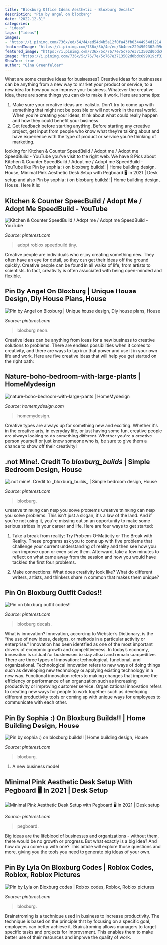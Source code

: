 ```yaml
---
title: "Bloxburg Office Ideas Aesthetic - Bloxburg Decals"
description: "Pin by angel on bloxburg"
date: "2022-12-31"
categories:
- "ideas"
tags: ["ideas"]
images:
- "https://i.pinimg.com/736x/ed/54/d4/ed54d4b5a12f0fa43fb63444954d1214.jpg"
featuredImage: "https://i.pinimg.com/736x/3b/4e/ec/3b4eec2294902362d99ec40f6e665604.jpg"
featured_image: "https://i.pinimg.com/736x/5c/76/7e/5c767e3713502d0bdc699019cf328d3c.jpg"
image: "https://i.pinimg.com/736x/5c/76/7e/5c767e3713502d0bdc699019cf328d3c.jpg"
ShowToc: true
author: "Gina Greenfelder"
---
```



What are some creative ideas for businesses?
Creative ideas for businesses can be anything from a new way to market your product or service, to a new idea for how you can improve your business. Whatever the creative idea, there are some things you can do to make it work. Here are some tips: 
1. Make sure your creative ideas are realistic. Don’t try to come up with something that might not be possible or will not work in the real world. When you’re creating your ideas, think about what could really happen and how they could benefit your business. 
2. Get feedback before starting anything. Before starting any creative project, get input from people who know what they’re talking about and have experience with the type of product or service you’re thinking of marketing.

	

		
looking for Kitchen &amp; Counter SpeedBuild / Adopt me / Adopt me SpeedBuild - YouTube you've visit to the right web. We have 8 Pics about Kitchen &amp; Counter SpeedBuild / Adopt me / Adopt me SpeedBuild - YouTube like Pin by sophia :) on bloxburg builds!! | Home building design, House, Minimal Pink Aesthetic Desk Setup with Pegboard 🖥 in 2021 | Desk setup and also Pin by sophia :) on bloxburg builds!! | Home building design, House. Here it is:
		
    
## Kitchen &amp; Counter SpeedBuild / Adopt Me / Adopt Me SpeedBuild - YouTube

<img loading=lazy src="https://i.pinimg.com/736x/5c/76/7e/5c767e3713502d0bdc699019cf328d3c.jpg" onerror="this.onerror=null;this.src='https://tse2.mm.bing.net/th?id=OIP.PUPr56P4fWelKiZiOJ_CnQHaFj&amp;pid=15.1';" alt="Kitchen &amp; Counter SpeedBuild / Adopt me / Adopt me SpeedBuild - YouTube">

_Source: pinterest.com_

>adopt roblox speedbuild tiny. 

	

Creative people are individuals who enjoy creating something new. They often have an eye for detail, so they can get their ideas off the ground quickly. Creative people can be found in all walks of life, from artists to scientists. In fact, creativity is often associated with being open-minded and flexible.

    
## Pin By Angel On Bloxburg | Unique House Design, Diy House Plans, House

<img loading=lazy src="https://i.pinimg.com/736x/e5/90/53/e59053d3a111fc4357d5fd364e6e404f.jpg" onerror="this.onerror=null;this.src='https://tse1.mm.bing.net/th?id=OIP.C9CkYqf9ega86HvYLG3BvgHaHX&amp;pid=15.1';" alt="Pin by Angel on Bloxburg | Unique house design, Diy house plans, House">

_Source: pinterest.com_

>bloxburg neon. 

	

Creative ideas can be anything from ideas for a new business to creative solutions to problems. There are endless possibilities when it comes to creativity, and there are ways to tap into that power and use it in your own life and work. Here are five creative ideas that will help you get started on the right path: 

    
## Nature-boho-bedroom-with-large-plants | HomeMydesign

<img loading=lazy src="https://homemydesign.com/wp-content/uploads/2020/09/nature-boho-bedroom-with-large-plants.jpg" onerror="this.onerror=null;this.src='https://tse3.mm.bing.net/th?id=OIP.1bHFnanCGAKqJIMksj4qMwHaLH&amp;pid=15.1';" alt="nature-boho-bedroom-with-large-plants | HomeMydesign">

_Source: homemydesign.com_

>homemydesign. 

	

Creative types are always up for something new and exciting. Whether it's in the creative arts, in everyday life, or just having some fun, creative people are always looking to do something different. Whether you're a creative person yourself or just know someone who is, be sure to give them a chance to show off their creativity!

    
## .not Mine!. Credit To _bloxburg_builds_ | Simple Bedroom Design, House

<img loading=lazy src="https://i.pinimg.com/736x/79/57/e9/7957e926f4312a4fa38d688b2e4892bd.jpg" onerror="this.onerror=null;this.src='https://tse2.mm.bing.net/th?id=OIP.Bl_rF6V2yrD6ld2-qvjinQHaHX&amp;pid=15.1';" alt=".not mine!. Credit to _bloxburg_builds_ | Simple bedroom design, House">

_Source: pinterest.com_

>bloxburg. 

	

Creative thinking can help you solve problems
Creative thinking can help you solve problems. This isn't just a slogan, it's a law of the land. And if you're not using it, you're missing out on an opportunity to make some serious strides in your career and life. Here are four ways to get started: 
1. Take a break from reality: Try Problem-O-Maticity or The Break with Reality. These programs ask you to come up with five problems that challenge your current understanding of reality and then see how you can improve upon or even solve them. Afterward, take a few minutes to reflect on what came away from the session and how you would have tackled the first four problems. 

2. Make connections: What does creativity look like? What do different writers, artists, and thinkers share in common that makes them unique?

    
## Pin On Bloxburg Outfit Codes!!

<img loading=lazy src="https://i.pinimg.com/736x/e3/7a/9c/e37a9cf47d1ea398fcace189ed46b431.jpg" onerror="this.onerror=null;this.src='https://tse4.mm.bing.net/th?id=OIP.HUK_IjWe4ZA1umtrELg_ZwHaHU&amp;pid=15.1';" alt="Pin on bloxburg outfit codes!!">

_Source: pinterest.com_

>bloxburg decals. 

	

What is innovation?
Innovation, according to Webster’s Dictionary, is the “the use of new ideas, designs, or methods in a particular activity or enterprise.” Innovation has been identified as one of the most important drivers of economic growth and competitiveness. In today’s economy, innovation is critical for businesses to stay afloat and remain competitive. There are three types of innovation: technological, functional, and organizational.
Technological innovation refers to new ways of doing things such as developing new technology or applying existing technology in a new way. Functional innovation refers to making changes that improve the efficiency or performance of an organization such as increasing productivity or improving customer service. Organizational innovation refers to creating new ways for people to work together such as developing different productivity tools or coming up with unique ways for employees to communicate with each other.

    
## Pin By Sophia :) On Bloxburg Builds!! | Home Building Design, House

<img loading=lazy src="https://i.pinimg.com/736x/c7/be/a9/c7bea911b7cb666932200670784b393c.jpg" onerror="this.onerror=null;this.src='https://tse2.mm.bing.net/th?id=OIP.MpaJel6GPtHmXoemUtQKEQHaEG&amp;pid=15.1';" alt="Pin by sophia :) on bloxburg builds!! | Home building design, House">

_Source: pinterest.com_

>bloxburg. 

	

1. A new business model 

    
## Minimal Pink Aesthetic Desk Setup With Pegboard 🖥 In 2021 | Desk Setup

<img loading=lazy src="https://i.pinimg.com/736x/ed/54/d4/ed54d4b5a12f0fa43fb63444954d1214.jpg" onerror="this.onerror=null;this.src='https://tse2.mm.bing.net/th?id=OIP.7rBld-LMQ3LJvgdVV9lFjAHaHa&amp;pid=15.1';" alt="Minimal Pink Aesthetic Desk Setup with Pegboard 🖥 in 2021 | Desk setup">

_Source: pinterest.com_

>pegboard. 

	

Big ideas are the lifeblood of businesses and organizations - without them, there would be no growth or progress. But what exactly is a big idea? And how do you come up with one? This article will explore those questions and more, giving you the tools you need to generate big ideas of your own.

    
## Pin By Lyla On Bloxburg Codes | Roblox Codes, Roblox, Roblox Pictures

<img loading=lazy src="https://i.pinimg.com/736x/3b/4e/ec/3b4eec2294902362d99ec40f6e665604.jpg" onerror="this.onerror=null;this.src='https://tse3.mm.bing.net/th?id=OIP.yGGI8KNbMocIzutFdGq28gHaJ3&amp;pid=15.1';" alt="Pin by Lyla on Bloxburg codes | Roblox codes, Roblox, Roblox pictures">

_Source: pinterest.com_

>bloxburg. 

	

Brainstroming is a technique used in business to increase productivity. The technique is based on the principle that by focusing on a specific goal, employees can better achieve it. Brainstroming allows managers to target specific tasks and projects for improvement. This enables them to make better use of their resources and improve the quality of work.

